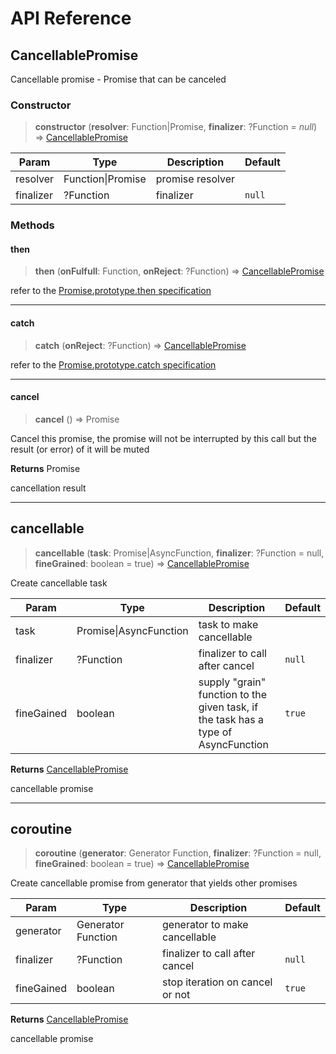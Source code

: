 # API Reference

## CancellablePromise

Cancellable promise - Promise that can be canceled

### Constructor

> **constructor** (**resolver**: Function|Promise, **finalizer**: ?Function = *null*) => [CancellablePromise](#cancellablepromise)

| Param | Type | Description | Default |
| --- | --- | --- | --- |
| resolver | Function&#124;Promise | promise resolver ||
| finalizer | ?Function | finalizer | `null` |

### Methods

#### then

> **then** (**onFulfull**: Function, **onReject**: ?Function) => [CancellablePromise](#cancellablepromise)

refer to the [Promise.prototype.then specification](https://www.ecma-international.org/ecma-262/6.0/#sec-promise.prototype.then)

---

#### catch

> **catch** (**onReject**: ?Function) => [CancellablePromise](#cancellablepromise)

refer to the [Promise.prototype.catch specification](https://www.ecma-international.org/ecma-262/6.0/#sec-promise.prototype.catch)


---

#### cancel

> **cancel** () => Promise

Cancel this promise, the promise will not be interrupted by this call but the result (or error) of it will be muted

**Returns** Promise 

cancellation result

---

## cancellable

> **cancellable** (**task**: Promise|AsyncFunction, **finalizer**: ?Function = null, **fineGrained**: boolean = true) => [CancellablePromise](#cancellablepromise)

Create cancellable task

| Param | Type | Description | Default |
| --- | --- | --- | --- |
| task | Promise&#124;AsyncFunction | task to make cancellable ||
| finalizer | ?Function | finalizer to call after cancel | `null` |
| fineGained | boolean | supply "grain" function to the given task, if the task has a type of AsyncFunction | `true` |

**Returns** [CancellablePromise](#cancellablepromise)

cancellable promise

---

## coroutine

> **coroutine** (**generator**: Generator Function, **finalizer**: ?Function = null, **fineGrained**: boolean = true) => [CancellablePromise](#cancellablepromise)

Create cancellable promise from generator that yields other promises

| Param | Type | Description | Default |
| --- | --- | --- | --- |
| generator | Generator Function | generator to make cancellable ||
| finalizer | ?Function | finalizer to call after cancel | `null` |
| fineGained | boolean | stop iteration on cancel or not | `true` |

**Returns** [CancellablePromise](#cancellablepromise)

cancellable promise
